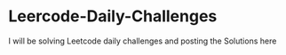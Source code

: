 # Leercode-Daily-Challenges
I will be solving Leetcode daily challenges and posting the Solutions here
